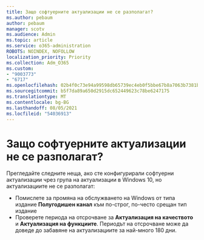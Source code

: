 ```yaml
---
title: Защо софтуерните актуализации не се разполагат?
ms.author: pebaum
author: pebaum
manager: scotv
ms.audience: Admin
ms.topic: article
ms.service: o365-administration
ROBOTS: NOINDEX, NOFOLLOW
localization_priority: Priority
ms.collection: Adm_O365
ms.custom:
- "9003773"
- "6717"
ms.openlocfilehash: 02b4f0c73e94a99598db65739ec4eb0f5bbe67b8a7063b7381b9e6f59efd8c12
ms.sourcegitcommit: b5f7da89a650d2915dc652449623c78be6247175
ms.translationtype: MT
ms.contentlocale: bg-BG
ms.lasthandoff: 08/05/2021
ms.locfileid: "54036913"
---
```

# <a name="why-software-updates-are-not-being-deployed"></a>Защо софтуерните актуализации не се разполагат?

Прегледайте следните неща, ако сте конфигурирали софтуерни актуализации чрез група на актуализации в Windows 10, но актуализациите не се разполагат:  

- Помислете за промяна на обслужването на Windows от типа издание **Полугодишен канал**  към по-строг, по-често срещан тип издание  
- Проверете периода на отсрочване за **Актуализация на качеството** и **Актуализация на функциите**. Периодът на отсрочване може да доведе до забавяне на актуализациите за най-много 180 дни.
